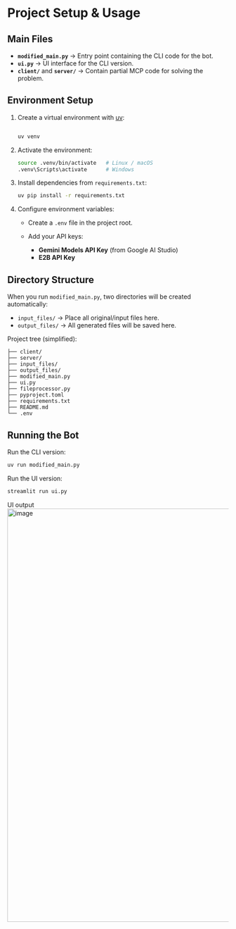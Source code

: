 # Project Setup & Usage

## Main Files
- **`modified_main.py`** → Entry point containing the CLI code for the bot.
- **`ui.py`** → UI interface for the CLI version.
- **`client/`** and **`server/`** → Contain partial MCP code for solving the problem.

## Environment Setup
1. Create a virtual environment with [uv](https://docs.astral.sh/uv/):

   ```bash
   
   uv venv
   ```


2. Activate the environment:


   ```bash
   source .venv/bin/activate   # Linux / macOS
   .venv\Scripts\activate      # Windows
   ```
3. Install dependencies from `requirements.txt`:

   ```bash
   uv pip install -r requirements.txt
   ```
4. Configure environment variables:

   * Create a `.env` file in the project root.
   * Add your API keys:

     * **Gemini Models API Key** (from Google AI Studio)
     * **E2B API Key**

## Directory Structure

When you run `modified_main.py`, two directories will be created automatically:

* `input_files/` → Place all original/input files here.
* `output_files/` → All generated files will be saved here.

Project tree (simplified):

```
├── client/
├── server/
├── input_files/
├── output_files/
├── modified_main.py
├── ui.py
├── fileprocessor.py
├── pyproject.toml
├── requirements.txt
├── README.md
└── .env
```

## Running the Bot

Run the CLI version:

```bash
uv run modified_main.py
```

Run the UI version:

```bash
streamlit run ui.py
```
UI output 
<img width="1919" height="939" alt="image" src="https://github.com/user-attachments/assets/eeb48d99-2712-4845-a66a-fc42b74082e0" />


